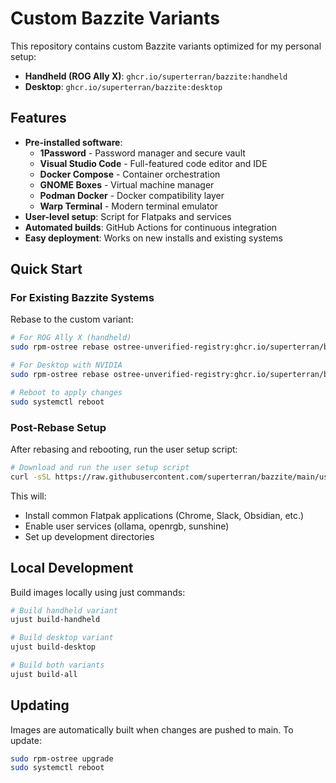 # Custom Bazzite Variants

This repository contains custom Bazzite variants optimized for my personal setup:

- **Handheld (ROG Ally X)**: `ghcr.io/superterran/bazzite:handheld`
- **Desktop**: `ghcr.io/superterran/bazzite:desktop`

## Features

- **Pre-installed software**: 
  - **1Password** - Password manager and secure vault
  - **Visual Studio Code** - Full-featured code editor and IDE
  - **Docker Compose** - Container orchestration
  - **GNOME Boxes** - Virtual machine manager
  - **Podman Docker** - Docker compatibility layer
  - **Warp Terminal** - Modern terminal emulator
- **User-level setup**: Script for Flatpaks and services
- **Automated builds**: GitHub Actions for continuous integration
- **Easy deployment**: Works on new installs and existing systems

## Quick Start

### For Existing Bazzite Systems
Rebase to the custom variant:

```bash
# For ROG Ally X (handheld)
sudo rpm-ostree rebase ostree-unverified-registry:ghcr.io/superterran/bazzite:handheld

# For Desktop with NVIDIA
sudo rpm-ostree rebase ostree-unverified-registry:ghcr.io/superterran/bazzite:desktop

# Reboot to apply changes
sudo systemctl reboot
```

### Post-Rebase Setup
After rebasing and rebooting, run the user setup script:

```bash
# Download and run the user setup script
curl -sSL https://raw.githubusercontent.com/superterran/bazzite/main/user-setup.sh | bash
```

This will:
- Install common Flatpak applications (Chrome, Slack, Obsidian, etc.)
- Enable user services (ollama, openrgb, sunshine)
- Set up development directories

## Local Development

Build images locally using just commands:

```bash
# Build handheld variant
ujust build-handheld

# Build desktop variant  
ujust build-desktop

# Build both variants
ujust build-all
```

## Updating

Images are automatically built when changes are pushed to main. To update:

```bash
sudo rpm-ostree upgrade
sudo systemctl reboot
```
